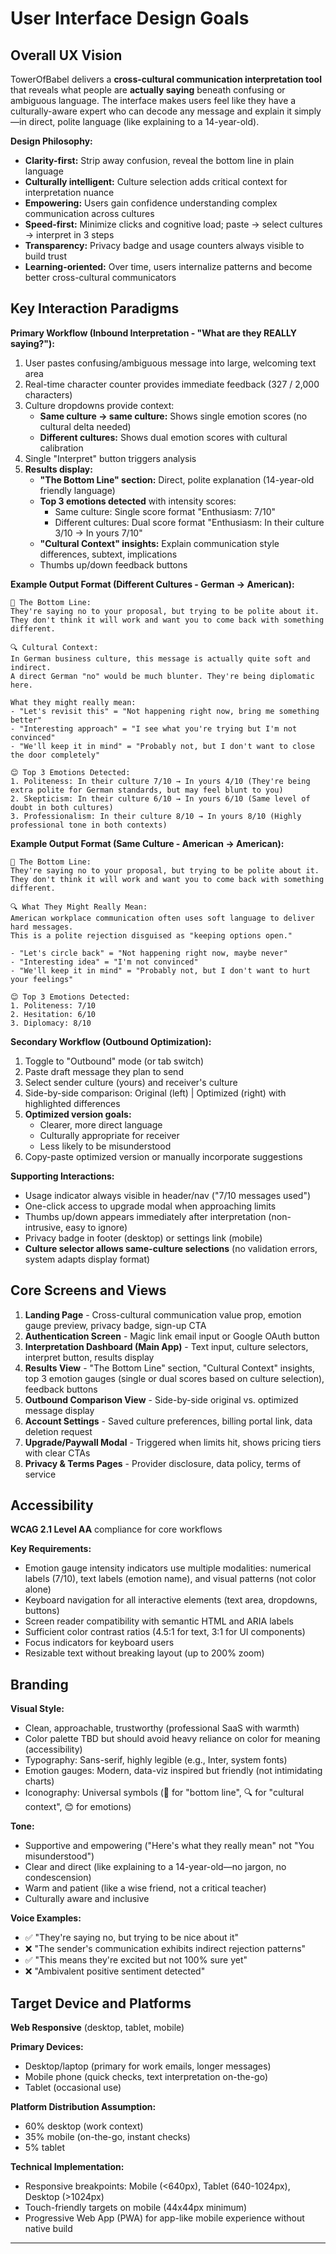 # User Interface Design Goals

## Overall UX Vision

TowerOfBabel delivers a **cross-cultural communication interpretation tool** that reveals what people are **actually saying** beneath confusing or ambiguous language. The interface makes users feel like they have a culturally-aware expert who can decode any message and explain it simply—in direct, polite language (like explaining to a 14-year-old).

**Design Philosophy:**
- **Clarity-first:** Strip away confusion, reveal the bottom line in plain language
- **Culturally intelligent:** Culture selection adds critical context for interpretation nuance
- **Empowering:** Users gain confidence understanding complex communication across cultures
- **Speed-first:** Minimize clicks and cognitive load; paste → select cultures → interpret in 3 steps
- **Transparency:** Privacy badge and usage counters always visible to build trust
- **Learning-oriented:** Over time, users internalize patterns and become better cross-cultural communicators

## Key Interaction Paradigms

**Primary Workflow (Inbound Interpretation - "What are they REALLY saying?"):**
1. User pastes confusing/ambiguous message into large, welcoming text area
2. Real-time character counter provides immediate feedback (327 / 2,000 characters)
3. Culture dropdowns provide context:
   - **Same culture → same culture:** Shows single emotion scores (no cultural delta needed)
   - **Different cultures:** Shows dual emotion scores with cultural calibration
4. Single "Interpret" button triggers analysis
5. **Results display:**
   - **"The Bottom Line" section:** Direct, polite explanation (14-year-old friendly language)
   - **Top 3 emotions detected** with intensity scores:
     - Same culture: Single score format "Enthusiasm: 7/10"
     - Different cultures: Dual score format "Enthusiasm: In their culture 3/10 → In yours 7/10"
   - **"Cultural Context" insights:** Explain communication style differences, subtext, implications
   - Thumbs up/down feedback buttons

**Example Output Format (Different Cultures - German → American):**

```
🎯 The Bottom Line:
They're saying no to your proposal, but trying to be polite about it.
They don't think it will work and want you to come back with something different.

🔍 Cultural Context:
In German business culture, this message is actually quite soft and indirect.
A direct German "no" would be much blunter. They're being diplomatic here.

What they might really mean:
- "Let's revisit this" = "Not happening right now, bring me something better"
- "Interesting approach" = "I see what you're trying but I'm not convinced"
- "We'll keep it in mind" = "Probably not, but I don't want to close the door completely"

😊 Top 3 Emotions Detected:
1. Politeness: In their culture 7/10 → In yours 4/10 (They're being extra polite for German standards, but may feel blunt to you)
2. Skepticism: In their culture 6/10 → In yours 6/10 (Same level of doubt in both cultures)
3. Professionalism: In their culture 8/10 → In yours 8/10 (Highly professional tone in both contexts)
```

**Example Output Format (Same Culture - American → American):**

```
🎯 The Bottom Line:
They're saying no to your proposal, but trying to be polite about it.
They don't think it will work and want you to come back with something different.

🔍 What They Might Really Mean:
American workplace communication often uses soft language to deliver hard messages.
This is a polite rejection disguised as "keeping options open."

- "Let's circle back" = "Not happening right now, maybe never"
- "Interesting idea" = "I'm not convinced"
- "We'll keep it in mind" = "Probably not, but I don't want to hurt your feelings"

😊 Top 3 Emotions Detected:
1. Politeness: 7/10
2. Hesitation: 6/10
3. Diplomacy: 8/10
```

**Secondary Workflow (Outbound Optimization):**
1. Toggle to "Outbound" mode (or tab switch)
2. Paste draft message they plan to send
3. Select sender culture (yours) and receiver's culture
4. Side-by-side comparison: Original (left) | Optimized (right) with highlighted differences
5. **Optimized version goals:**
   - Clearer, more direct language
   - Culturally appropriate for receiver
   - Less likely to be misunderstood
6. Copy-paste optimized version or manually incorporate suggestions

**Supporting Interactions:**
- Usage indicator always visible in header/nav ("7/10 messages used")
- One-click access to upgrade modal when approaching limits
- Thumbs up/down appears immediately after interpretation (non-intrusive, easy to ignore)
- Privacy badge in footer (desktop) or settings link (mobile)
- **Culture selector allows same-culture selections** (no validation errors, system adapts display format)

## Core Screens and Views

1. **Landing Page** - Cross-cultural communication value prop, emotion gauge preview, privacy badge, sign-up CTA
2. **Authentication Screen** - Magic link email input or Google OAuth button
3. **Interpretation Dashboard (Main App)** - Text input, culture selectors, interpret button, results display
4. **Results View** - "The Bottom Line" section, "Cultural Context" insights, top 3 emotion gauges (single or dual scores based on culture selection), feedback buttons
5. **Outbound Comparison View** - Side-by-side original vs. optimized message display
6. **Account Settings** - Saved culture preferences, billing portal link, data deletion request
7. **Upgrade/Paywall Modal** - Triggered when limits hit, shows pricing tiers with clear CTAs
8. **Privacy & Terms Pages** - Provider disclosure, data policy, terms of service

## Accessibility

**WCAG 2.1 Level AA** compliance for core workflows

**Key Requirements:**
- Emotion gauge intensity indicators use multiple modalities: numerical labels (7/10), text labels (emotion name), and visual patterns (not color alone)
- Keyboard navigation for all interactive elements (text area, dropdowns, buttons)
- Screen reader compatibility with semantic HTML and ARIA labels
- Sufficient color contrast ratios (4.5:1 for text, 3:1 for UI components)
- Focus indicators for keyboard users
- Resizable text without breaking layout (up to 200% zoom)

## Branding

**Visual Style:**
- Clean, approachable, trustworthy (professional SaaS with warmth)
- Color palette TBD but should avoid heavy reliance on color for meaning (accessibility)
- Typography: Sans-serif, highly legible (e.g., Inter, system fonts)
- Emotion gauges: Modern, data-viz inspired but friendly (not intimidating charts)
- Iconography: Universal symbols (🎯 for "bottom line", 🔍 for "cultural context", 😊 for emotions)

**Tone:**
- Supportive and empowering ("Here's what they really mean" not "You misunderstood")
- Clear and direct (like explaining to a 14-year-old—no jargon, no condescension)
- Warm and patient (like a wise friend, not a critical teacher)
- Culturally aware and inclusive

**Voice Examples:**
- ✅ "They're saying no, but trying to be nice about it"
- ❌ "The sender's communication exhibits indirect rejection patterns"
- ✅ "This means they're excited but not 100% sure yet"
- ❌ "Ambivalent positive sentiment detected"

## Target Device and Platforms

**Web Responsive** (desktop, tablet, mobile)

**Primary Devices:**
- Desktop/laptop (primary for work emails, longer messages)
- Mobile phone (quick checks, text interpretation on-the-go)
- Tablet (occasional use)

**Platform Distribution Assumption:**
- 60% desktop (work context)
- 35% mobile (on-the-go, instant checks)
- 5% tablet

**Technical Implementation:**
- Responsive breakpoints: Mobile (<640px), Tablet (640-1024px), Desktop (>1024px)
- Touch-friendly targets on mobile (44x44px minimum)
- Progressive Web App (PWA) for app-like mobile experience without native build

---
